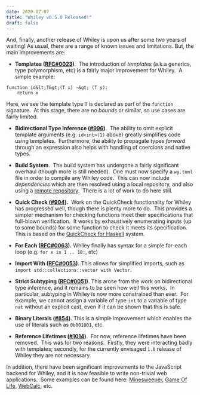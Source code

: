 ```yaml
---
date: 2020-07-07
title: "Whiley v0.5.0 Released!"
draft: false
---
```


And, finally, another release of Whiley is upon us after some two years of waiting! As usual, there are a range of known issues and limitations. But, the main improvements are:
   * **Templates ([RFC#0023](https://github.com/Whiley/RFCs/blob/master/text/0023-templates.md))**.  The introduction of *templates* (a.k.a generics, type polymorphism, etc) is a fairly major improvement for Whiley.  A simple example:
```whiley
function id&lt;T&gt;(T x) -&gt; (T y):
    return x
```
Here, we see the template type `T` is declared as part of the `function` signature.  At this stage, there are no *bounds* or similar, so use cases are fairly limited.

   * **Bidirectional Type Inference ([#996](https://github.com/Whiley/WhileyCompiler/issues/996))**.  The ability to omit explicit template arguments (e.g. `id<int>(1)` above) greatly simplifies code using templates.  Furthermore, the ability to propagate types *forward* through an expression also helps with handling of coercions and native types.

   * **Build System**.  The build system has undergone a fairly significant overhaul (though more is still needed).  One must now specify a `wy.toml` file in order to compile any Whiley code.  This can now include *dependencies* which are then resolved using a local repository, and also using a [remote repository](https://github.com/Whiley/Repository/).  There is a lot of work to do here still.

   * **Quick Check ([#904](https://github.com/Whiley/WhileyCompiler/issues/904)).**  Work on the QuickCheck functionality for Whiley has progressed well, though there is plenty more to do.  This provides a simpler mechanism for checking functions meet their specifications that full-blown verification.  It works by exhaustively enumerating inputs (up to some bounds) for some function to check it meets its specification.  This is based on the [QuickCheck for Haskell](https://en.wikipedia.org/wiki/QuickCheck) system.

   * **For Each ([RFC#0063](https://github.com/Whiley/RFCs/blob/master/text/0063-foreach.md)).** Whiley finally has syntax for a simple for-each loop (e.g. `for x in 1 .. 10:`, etc)

   * **Import With ([RFC#0053](https://github.com/Whiley/RFCs/blob/master/text/0053-imports.md)).** This allows for simplified imports, such as `import std::collections::vector with Vector`.

   * **Strict Subtyping ([RFC#0051](https://github.com/Whiley/RFCs/blob/master/text/0051-subtyping.md))**. This arose from the work on bidirectional type inference, and it remains to be seen how well this works.  In particular, subtyping in Whiley is now more constrained than ever.  For example, we cannot assign a variable of type `int` to a variable of type `nat` without an explicit cast, even if it can be shown that this is safe.

   * **Binary Literals ([#854](https://github.com/Whiley/WhileyCompiler/issues/854)).** This is a simple improvement which enables the use of literals such as `0b001001`, etc.

   * **Reference Lifetimes ([#1014](https://github.com/Whiley/WhileyCompiler/issues/1014))**.  For now, reference lifetimes have been removed.  This was for two reasons.  Firstly, they were interacting badly with templates; secondly, for the currently envisaged `1.0` release of Whiley they are not necessary.


In addition, there have been significant improvements to the JavaScript backend for Whiley, and it is now feasible to write non-trivial web applications.  Some examples can be found here: [Minesweeper](https://github.com/DavePearce/Minesweeper.wy), [Game Of Life](https://github.com/DavePearce/Conway.wy), [WebCalc](https://github.com/DavePearce/WebCalc.wy), etc.
